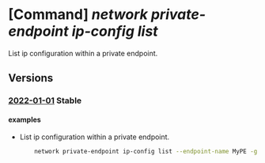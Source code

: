 # [Command] _network private-endpoint ip-config list_

List ip configuration within a private endpoint.

## Versions

### [2022-01-01](/Resources/mgmt-plane/L3N1YnNjcmlwdGlvbnMve30vcmVzb3VyY2Vncm91cHMve30vcHJvdmlkZXJzL21pY3Jvc29mdC5uZXR3b3JrL3ByaXZhdGVlbmRwb2ludHMve30=/2022-01-01.xml) **Stable**

<!-- mgmt-plane /subscriptions/{}/resourcegroups/{}/providers/microsoft.network/privateendpoints/{} 2022-01-01 properties.ipConfigurations -->

#### examples

- List ip configuration within a private endpoint.
    ```bash
        network private-endpoint ip-config list --endpoint-name MyPE -g MyRG
    ```
